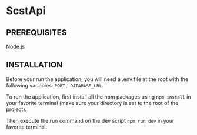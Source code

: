 # ScstApi

## PREREQUISITES

Node.js

## INSTALLATION

Before your run the application, you will need a .env file at the root with the following variables: `PORT, DATABASE_URL`.

To run the application, first install all the npm packages using `npm install` in your favorite terminal (make sure your directory is set to the root of the project).

Then execute the run command on the dev script `npm run dev` in your favorite terminal.
